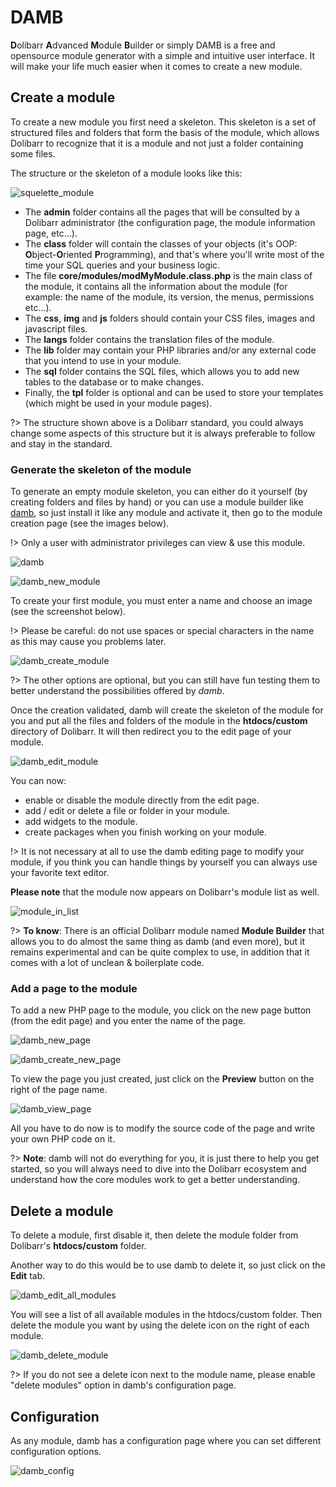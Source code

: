 # DAMB

**D**olibarr **A**dvanced **M**odule **B**uilder or simply DAMB is a free and opensource module generator with a simple and intuitive user interface. It will make your life much easier when it comes to create a new module.

## Create a module

To create a new module you first need a skeleton. This skeleton is a set of structured files and folders that form the basis of the module, which allows Dolibarr to recognize that it is a module and not just a folder containing some files.

The structure or the skeleton of a module looks like this:

![squelette_module](../../images/damb/squelette_module.png)

- The **admin** folder contains all the pages that will be consulted by a Dolibarr administrator (the configuration page, the module information page, etc...).
- The **class** folder will contain the classes of your objects (it's OOP: **O**bject-**O**riented **P**rogramming), and that's where you'll write most of the time your SQL queries and your business logic.
- The file **core/modules/modMyModule.class.php** is the main class of the module, it contains all the information about the module (for example: the name of the module, its version, the menus, permissions etc...).
- The **css**, **img** and **js** folders should contain your CSS files, images and javascript files.
- The **langs** folder contains the translation files of the module.
- The **lib** folder may contain your PHP libraries and/or any external code that you intend to use in your module.
- The **sql** folder contains the SQL files, which allows you to add new tables to the database or to make changes.
- Finally, the **tpl** folder is optional and can be used to store your templates (which might be used in your module pages).

?> The structure shown above is a Dolibarr standard, you could always change some aspects of this structure but it is always preferable to follow and stay in the standard.

### Generate the skeleton of the module

To generate an empty module skeleton, you can either do it yourself (by creating folders and files by hand) or you can use a module builder like [damb](https://www.dolistore.com/en/modules/1121-Advanced-Module-Builder.html), so just install it like any module and activate it, then go to the module creation page (see the images below).

!> Only a user with administrator privileges can view & use this module.

![damb](../../images/damb/damb.png)

![damb_new_module](../../images/damb/damb_new_module.png)

To create your first module, you must enter a name and choose an image (see the screenshot below).

!> Please be careful: do not use spaces or special characters in the name as this may cause you problems later.

![damb_create_module](../../images/damb/damb_create_module.png)

?> The other options are optional, but you can still have fun testing them to better understand the possibilities offered by _damb_.

Once the creation validated, damb will create the skeleton of the module for you and put all the files and folders of the module in the **htdocs/custom** directory of Dolibarr. It will then redirect you to the edit page of your module.

![damb_edit_module](../../images/damb/damb_edit_module.png)

You can now:
- enable or disable the module directly from the edit page.
- add / edit or delete a file or folder in your module.
- add widgets to the module.
- create packages when you finish working on your module.

!> It is not necessary at all to use the damb editing page to modify your module, if you think you can handle things by yourself you can always use your favorite text editor.

**Please note** that the module now appears on Dolibarr's module list as well.

![module_in_list](../../images/damb/module_in_list.png)

?> **To know**: There is an official Dolibarr module named **Module Builder** that allows you to do almost the same thing as damb (and even more), but it remains experimental and can be quite complex to use, in addition that it comes with a lot of unclean & boilerplate code.

### Add a page to the module

To add a new PHP page to the module, you click on the new page button (from the edit page) and you enter the name of the page.

![damb_new_page](../../images/damb/damb_new_page.png)

![damb_create_new_page](../../images/damb/damb_create_new_page.png)

To view the page you just created, just click on the **Preview** button on the right of the page name.

![damb_view_page](../../images/damb/damb_view_page.png)

All you have to do now is to modify the source code of the page and write your own PHP code on it.

?> **Note**: damb will not do everything for you, it is just there to help you get started, so you will always need to dive into the Dolibarr ecosystem and understand how the core modules work to get a better understanding.

## Delete a module

To delete a module, first disable it, then delete the module folder from Dolibarr's **htdocs/custom** folder.

Another way to do this would be to use damb to delete it, so just click on the **Edit** tab.

![damb_edit_all_modules](../../images/damb/damb_edit_all_modules.png)

You will see a list of all available modules in the htdocs/custom folder. Then delete the module you want by using the delete icon on the right of each module.

![damb_delete_module](../../images/damb/damb_delete_module.png)

?> If you do not see a delete icon next to the module name, please enable "delete modules" option in damb's configuration page.

## Configuration

As any module, damb has a configuration page where you can set different configuration options.

![damb_config](../../images/damb/damb_config.png)
